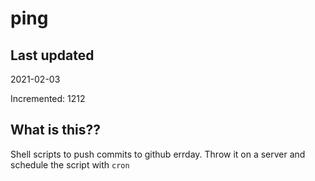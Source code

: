 # ping

## Last updated
2021-02-03

Incremented: 1212

## What is this??
Shell scripts to push commits to github errday. Throw it on a server and schedule the script with `cron`
